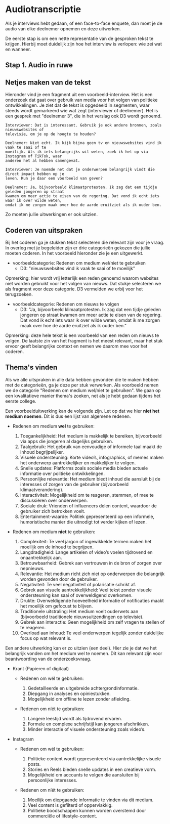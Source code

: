 # Audiotranscriptie

Als je interviews hebt gedaan, of een face-to-face enquete, dan moet je de audio van elke deelnemer opnemen en deze uitwerken.

De eerste stap is om een nette representatie van de gesproken tekst te krijgen. Hierbij moet duidelijk zijn hoe het interview is verlopen: wie zei wat en wanneer.

## Stap 1. Audio in ruwe 




## Netjes maken van de tekst

Hieronder vind je een fragment uit een voorbeeld-interview. Het is een onderzoek dat gaat over gebruik van media voor het volgen van politieke ontwikkelingen. Je ziet dat de tekst is opgedeeld in segmenten, waar steeds wordt gemarkeerd wie wat zegt (interviewer of deelnemer). Het is een gesprek met "deelnemer 3", die in het verslag ook D3 wordt genoemd.

    Interviewer: Dat is interessant. Gebruik je ook andere bronnen, zoals nieuwswebsites of
    televisie, om je op de hoogte te houden?

    Deelnemer: Niet echt. Ik kijk bijna geen tv en nieuwswebsites vind ik vaak te saai of te
    moeilijk. Als ik iets belangrijks wil weten, zoek ik het op via Instagram of TikTok, waar
    anderen het al hebben samengevat.

    Interviewer: Je noemde net dat je onderwerpen belangrijk vindt die direct impact hebben op je
    leven. Kun je daar een voorbeeld van geven?

    Deelnemer: Ja, bijvoorbeeld klimaatprotesten. Ik zag dat een tijdje geleden jongeren op straat
    kwamen om meer actie te eisen van de regering. Dat vond ik echt iets waar ik over wilde weten,
    omdat ik me zorgen maak over hoe de aarde eruitziet als ik ouder ben.

Zo moeten jullie uitwerkingen er ook uitzien.

## Coderen van uitspraken

Bij het coderen ga je stukken tekst selecteren die relevant zijn voor je vraag. In overleg met je begeleider zijn er drie categorieën gekozen die jullie moeten coderen. In het voorbeeld hieronder zie je een uitgewerkt.

- voorbeeldcategorie: Redenen om medium wel/niet te gebruiken
    - D3: "nieuwswebsites vind ik vaak te saai of te moeilijk"

Opmerking: hier wordt vrij letterlijk een reden genoemd waarom websites niet worden gebruikt voor het volgen van nieuws. Dat stukje selecteren we als fragment voor deze categorie. D3 vermelden we erbij voor het terugzoeken.

- voorbeeldcategorie: Redenen om nieuws te volgen
    - D3: "Ja, bijvoorbeeld klimaatprotesten. Ik zag dat een tijdje geleden jongeren op straat
    kwamen om meer actie te eisen van de regering. Dat vond ik echt iets waar ik over wilde weten,
    omdat ik me zorgen maak over hoe de aarde eruitziet als ik ouder ben."

Opmerking: deze hele tekst is een voorbeeld van een reden om nieuws te volgen. De laatste zin van het fragment is het meest relevant, maar het stuk ervoor geeft belangrijke context en nemen we daarom mee voor het coderen.

## Thema's vinden

Als we alle uitspraken in alle data hebben gevonden die te maken hebben met de categorieën, ga je deze per stuk verwerken. Als voorbeeld nemen we de categorie "Redenen om medium wel/niet te gebruiken". We gaan op een kwalitatieve manier thema's zoeken, net als je hebt gedaan tijdens het eerste college.

Een voorbeelduitwerking kan de volgende zijn. Let op dat we hier **niet het medium noemen**. Dit is dus een lijst van algemene redenen.

- Redenen om medium **wel** te gebruiken:

    1.  Toegankelijkheid: Het medium is makkelijk te bereiken, bijvoorbeeld via apps die jongeren al dagelijks gebruiken.
    2.  Taalgebruik: Het gebruik van eenvoudige of informele taal maakt de inhoud begrijpelijker.
    3.  Visuele ondersteuning: Korte video’s, infographics, of memes maken het onderwerp aantrekkelijker en makkelijker te volgen.
    4.  Snelle updates: Platforms zoals sociale media bieden actuele informatie over politieke ontwikkelingen.
    5.  Persoonlijke relevantie: Het medium biedt inhoud die aansluit bij de interesses of zorgen van de gebruiker (bijvoorbeeld klimaatverandering).
    6.  Interactiviteit: Mogelijkheid om te reageren, stemmen, of mee te discussiëren over onderwerpen.
    7.  Sociale druk: Vrienden of influencers delen content, waardoor de gebruiker zich betrokken voelt.
    8.  Entertainment-waarde: Politiek gepresenteerd op een informele, humoristische manier die uitnodigt tot verder kijken of lezen.

- Redenen om medium **niet** te gebruiken:

    1.  Complexiteit: Te veel jargon of ingewikkelde termen maken het moeilijk om de inhoud te begrijpen.
    2.  Langdradigheid: Lange artikelen of video’s voelen tijdrovend en onaantrekkelijk aan.
    3.  Betrouwbaarheid: Gebrek aan vertrouwen in de bron of zorgen over nepnieuws.
    4.  Relevantie: Het medium richt zich niet op onderwerpen die belangrijk worden gevonden door de gebruiker.
    5.  Negativiteit: Te veel negativiteit of polarisatie schrikt af.
    6.  Gebrek aan visuele aantrekkelijkheid: Veel tekst zonder visuele ondersteuning kan saai of overweldigend overkomen.
    7.  Drukte: Overweldigende hoeveelheid informatie of notificaties maakt het moeilijk om gefocust te blijven.
    8.  Traditionele uitstraling: Het medium voelt ouderwets aan (bijvoorbeeld traditionele nieuwsuitzendingen op televisie).
    9.  Gebrek aan interactie: Geen mogelijkheid om zelf vragen te stellen of te reageren.
    10. Overload aan inhoud: Te veel onderwerpen tegelijk zonder duidelijke focus op wat relevant is.

Een andere uitwerking kan er zo uitzien (een deel). Hier zie je dat we het belangrijk vonden om het medium wel te noemen. Dit kan relevant zijn voor beantwoording van de onderzoeksvraag.

- Krant (Papieren of digitaal)
    - Redenen om wél te gebruiken:
        1. Gedetailleerde en uitgebreide achtergrondinformatie.
        2. Diepgang in analyses en opiniestukken.
        3. Mogelijkheid om offline te lezen zonder afleiding.

    - Redenen om níét te gebruiken:
        1. Langere leestijd wordt als tijdrovend ervaren.
        2. Formele en complexe schrijfstijl kan jongeren afschrikken.
        3. Minder interactie of visuele ondersteuning zoals video’s.

- Instagram

    - Redenen om wél te gebruiken:
        1. Politieke content wordt gepresenteerd via aantrekkelijke visuele posts.
        2. Stories en Reels bieden snelle updates in een creatieve vorm.
        3. Mogelijkheid om accounts te volgen die aansluiten bij persoonlijke interesses.

    - Redenen om níét te gebruiken:
        1. Moeilijk om diepgaande informatie te vinden via dit medium.
        2. Veel content is gefilterd of oppervlakkig.
        3. Politieke boodschappen kunnen worden overstemd door commerciële of lifestyle-content.
